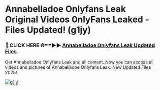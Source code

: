 # Annabelladoe Onlyfans Leak Original Videos 0nlyFans Leaked - Files Updated! (g1jy)

<h3>🔴 CLICK HERE 🌐==►► <a href="https://tinyurl.com/3hn5wdd3" rel="nofollow">Annabelladoe Onlyfans Leak Updated Files</a></h3>

Get Annabelladoe Onlyfans Leak and all content. Now you can access all videos and pictures of Annabelladoe Onlyfans Leak. New Updated Files 2025!

[![g1jy](https://i.imgur.com/4HnBqBT.gif)](https://tinyurl.com/3hn5wdd3)
